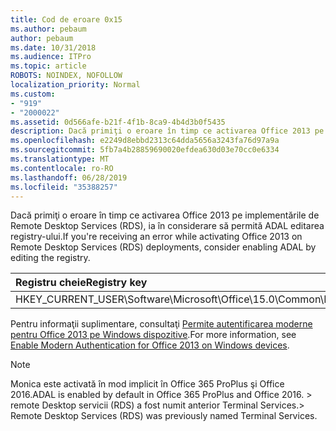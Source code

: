 ```yaml
---
title: Cod de eroare 0x15
ms.author: pebaum
author: pebaum
ms.date: 10/31/2018
ms.audience: ITPro
ms.topic: article
ROBOTS: NOINDEX, NOFOLLOW
localization_priority: Normal
ms.custom:
- "919"
- "2000022"
ms.assetid: 0d566afe-b21f-4f1b-8ca9-4b4d3b0f5435
description: Dacă primiţi o eroare în timp ce activarea Office 2013 pe implementările de Remote Desktop Services (RDS), ia în considerare să permită ADAL editarea registry-ului.
ms.openlocfilehash: e2249d8ebbd2313c64dda5656a3243fa76d97a9a
ms.sourcegitcommit: 5fb7a4b28859690020efdea630d03e70cc0e6334
ms.translationtype: MT
ms.contentlocale: ro-RO
ms.lasthandoff: 06/28/2019
ms.locfileid: "35388257"
---
```

<span data-ttu-id="7423a-103">Dacă primiţi o eroare în timp ce activarea Office 2013 pe implementările de Remote Desktop Services (RDS), ia în considerare să permită ADAL editarea registry-ului.</span><span class="sxs-lookup"><span data-stu-id="7423a-103">If you're receiving an error while activating Office 2013 on Remote Desktop Services (RDS) deployments, consider enabling ADAL by editing the registry.</span></span>
  
|<span data-ttu-id="7423a-104">**Registru cheie**</span><span class="sxs-lookup"><span data-stu-id="7423a-104">**Registry key**</span></span>|<span data-ttu-id="7423a-105">**Tip**</span><span class="sxs-lookup"><span data-stu-id="7423a-105">**Type**</span></span>|<span data-ttu-id="7423a-106">**Valoarea**</span><span class="sxs-lookup"><span data-stu-id="7423a-106">**Value**</span></span>|
|:-----|:-----|:-----|
|<span data-ttu-id="7423a-107">HKEY_CURRENT_USER\Software\Microsoft\Office\15.0\Common\Identity\EnableADAL</span><span class="sxs-lookup"><span data-stu-id="7423a-107">HKEY_CURRENT_USER\Software\Microsoft\Office\15.0\Common\Identity\EnableADAL</span></span>  <br/> |<span data-ttu-id="7423a-108">REG_DWORD</span><span class="sxs-lookup"><span data-stu-id="7423a-108">REG_DWORD</span></span>  <br/> |<span data-ttu-id="7423a-109">1</span><span class="sxs-lookup"><span data-stu-id="7423a-109">1</span></span>  <br/> |

<span data-ttu-id="7423a-110">Pentru informaţii suplimentare, consultaţi [Permite autentificarea moderne pentru Office 2013 pe Windows dispozitive](https://docs.microsoft.com/office365/admin/security-and-compliance/enable-modern-authentication).</span><span class="sxs-lookup"><span data-stu-id="7423a-110">For more information, see [Enable Modern Authentication for Office 2013 on Windows devices](https://docs.microsoft.com/office365/admin/security-and-compliance/enable-modern-authentication).</span></span>
  
> [!NOTE]
>  <span data-ttu-id="7423a-111">Monica este activată în mod implicit în Office 365 ProPlus şi Office 2016.</span><span class="sxs-lookup"><span data-stu-id="7423a-111">ADAL is enabled by default in Office 365 ProPlus and Office 2016.</span></span> <span data-ttu-id="7423a-112">> remote Desktop servicii (RDS) a fost numit anterior Terminal Services.</span><span class="sxs-lookup"><span data-stu-id="7423a-112">>  Remote Desktop Services (RDS) was previously named Terminal Services.</span></span>
  